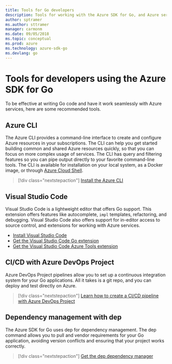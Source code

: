 ```yaml
---
title: Tools for Go developers 
description: Tools for working with the Azure SDK for Go, and Azure services
author: sptramer
ms.author: sttramer
manager: carmonm
ms.date: 09/05/2018
ms.topic: conceptual
ms.prod: azure
ms.technology: azure-sdk-go
ms.devlang: go
---
```


# Tools for developers using the Azure SDK for Go

To be effective at writing Go code and have it work seamlessly with Azure services, here are some recommended tools.

## Azure CLI

The Azure CLI provides a command-line interface to create and configure Azure resources in your subscriptions. The CLI can help you get started building common and shared Azure resources quickly, so that you can focus on more complex usage of services. The CLI has query and filtering features so you can pipe output directly to your favorite command-line tools. The CLI is available for installation on your local system, as a Docker image, or through [Azure Cloud Shell](https://docs.microsoft.com/azure/cloud-shell/overview).

> [!div class="nextstepaction"]
> [Install the Azure CLI](/cli/azure/install-azure-cli)

## Visual Studio Code

Visual Studio Code is a lightweight editor that offers Go support. This extension offers features like
autocomplete, `impl` templates, refactoring, and debugging. Visual Studio Code also offers support for in-editor
access to source control, and extensions for working with Azure services.

* [Install Visual Studio Code](https://code.visualstudio.com/Download)
* [Get the Visual Studio Code Go extension](https://code.visualstudio.com/docs/languages/go)
* [Get the Visual Studio Code Azure Tools extension](https://marketplace.visualstudio.com/items?itemName=ms-vscode.vscode-azureextensionpack)

## CI/CD with Azure DevOps Project

Azure DevOps Project pipelines allow you to set up a continuous integration system for your Go applications. All it takes is a git repo, and you can 
deploy and test directly on Azure.

> [!div class="nextstepaction"]
> [Learn how to create a CI/CD pipeline with Azure DevOps Project](/devops-project/azure-devops-project-go)

## Dependency management with dep

The Azure SDK for Go uses dep for dependency management. The dep command allows you to pull and vendor requirements for your Go application,
 avoiding version conflicts and ensuring that your project works correctly.

> [!div class="nextstepaction"]
> [Get the dep dependency manager](https://github.com/golang/dep)
